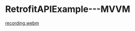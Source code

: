 # RetrofitAPIExample---MVVM





[recording.webm](https://user-images.githubusercontent.com/47216278/229354434-d7a6aa4f-5e56-478b-a1fb-b69f271bca51.webm)
